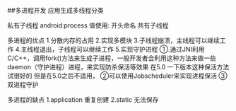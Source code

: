 ##多进程开发
应用生成多线程分类

私有子线程
android:process 值使用: 开头命名
共有子线程



多进程的优点
1.分散内存的占用
2.实现多模块
3.子线程崩溃，主线程可以继续工作
4.主线程退出，子线程可以继续工作
5.实现守护进程
①.通过JNI利用C/C++，调用fork()方法来生成子进程，一般开发者会利用这种方法来做一些daemon（守护进程）进程，来实现防杀保活等效果
在5.0 一下版本这种保活方法试很好的
但是在5.0之后不适用，
②可以使用Jobscheduler来实现进程保活
③双进程守护

多进程的缺点
1.application 重复创建
2.static 无法保存
